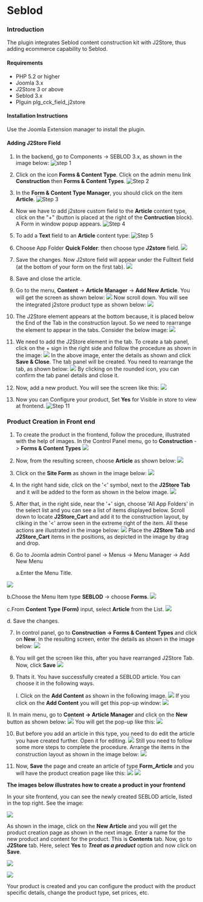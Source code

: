 # Seblod

### Introduction

The plugin integrates Seblod content construction kit with J2Store, thus adding ecommerce capability to Seblod. 

#### Requirements
* PHP 5.2 or higher
* Joomla 3.x
* J2Store 3 or above
* Seblod 3.x
* Plguin plg_cck_field_j2store

#### Installation Instructions 
Use the Joomla Extension manager to install the plugin.

#### Adding J2Store Field 
1. In the backend, go to Components -> SEBLOD 3.x, as shown in the image below:
![step 1](step-1.png)

2. Click on the icon **Forms & Content Type**. Click on the admin menu link **Construction** then **Forms & Content Types**.
![Step 2](step-4.png)

3. In the **Form & Content Type Manager**, you should click on the item **Article**.
![Step 3](step-5.png)

4. Now we have to add j2store custom field to the **Article** content type, click on the "+" (button is placed at the right of the **Contruction**  block). A Form in window popup appears.
![Step 4](step-6.png)

5. To add a **Text** field to an **Article** content type:
![Step 5](step-7.png)

6. Choose App Folder **Quick Folder**: then choose type **J2store** field.
![](create-article-step-3.png)

7. Save the changes. Now J2store field will appear under the Fulltext field (at the bottom of your form on the first tab).
![](create-article-step-4.png)

8. Save and close the article. 

9. Go to the menu, **Content** -> **Article Manager** -> **Add New Article**. You will get the screen as shown below:
![](add-new-article-1.png)
Now scroll down. You will see the integrated j2store product type as shown below:
![](add-new-article-2.png)

10. The J2Store element appears at the bottom because, it is placed below the End of the Tab in the construction layout. So we need to rearrange the element to appear in the tabs. Consider the below image:
![](rearrange-j2store-element.png)

11. We need to add the J2Store element in the tab. To create a tab panel, click on the + sign in the right side and follow the procedure as shown in the image:
![](create-tab-panel.png)
In the above image, enter the details as shown and click **Save & Close**. The tab panel will be created. You need to rearrange the tab, as shown below:
![](replace-j2storetab.png)
By clicking on the rounded icon, you can confirm the tab panel details and close it.

12. Now, add a new product. You will see the screen like this:
![](create-new-product.png)

13. Now you can Configure your product, Set **Yes** for Visible in store to view at frontend.
![Step 11](step-12.png)

### Product Creation in Front end

1. To create the product in the frontend, follow the procedure, illustrated with the help of images. In the Control Panel menu, go to **Construction** -> **Forms & Content Types**
![](show-in-frontend-1.png)

2. Now, from the resulting screen, choose **Article** as shown below:
![](show-in-frontend-2.png)

3. Click on the **Site Form** as shown in the image below:
![](show-in-frontend-3.png)

4. In the right hand side, click on the '<' symbol, next to the **J2Store Tab** and it will be added to the form as shown in the below image.
![](show-in-frontend-5.png)

5. After that, in the right side, near the '+' sign, choose 'All App Folders' in the select list and you can see a list of items displayed below. Scroll down to locate **J2Store_Cart** and add it to the construction layout, by cliking in the '<' arrow seen in the extreme right of the item. All these actions are illustrated in the image below:
![](show-in-frontend-6.png)
Place the **J2Store Tab** and **J2Store_Cart** items in the positions, as depicted in the image by drag and drop.

6. Go to Joomla admin Control panel -> Menus -> Menu Manager -> Add New Menu

   a.Enter the Menu Title.

  ![](seblod-new-menu-item-0.png)   

   b.Choose the Menu Item type **SEBLOD** -> choose **Forms**.
![](seblod-new-menu-item-1.png)

   c.From **Content Type (Form)** input, select **Article** from the  List.
![](seblod-new-menu-item-2.png)

  d. Save the changes.
  
7. In control panel, go to **Construction -> Forms & Content Types** and click on **New**. In the resulting screen, enter the details as shown in the image below:
![](form-content-type-new-1.png)

8. You will get the screen like this, after you have rearranged J2Store Tab. Now, click **Save**
![](form-content-type-new-2.png)

9. Thats it. You have successfully created a SEBLOD article. You can choose it in the following ways.
    
    I. Click on the **Add Content** as shown in the following image. 
![](new-form-content-type-listed.png)
If you click on the **Add Content** you will get this pop-up window:
![](add-content-clicked.png)

  II. In main menu, go to **Content -> Article Manager** and click on the **New** button as shown below:
![](article-manager-list.png)
You will get the pop-up like this:
![](article-manager-list-new.png)

10. But before you add an article in this type, you need to do edit the article you have created further. Open it for editing.
![](edit-form-article.png)
Still you need to follow some more steps to complete the procedure. Arrange the items in the construction layout as shown in the image below:
![](form-article-final-setting.png)

11. Now, **Save** the page and create an article of type **Form_Article** and you will have the product creation page like this: 
![](form-article-new-product-details.png)
![](form-article-j2store-tab.png)


**The images below illustrates how to create a product in your frontend**

In your site frontend, you can see the newly created SEBLOD article, listed in the top right. See the image:

![](frontend-article-creation-1.png)

As shown in the image, click on the **New Article** and you will get the product creation page as shown in the next image. Enter a name for the new product and content for the product. This is **Contents** tab. Now, go to **J2Store** tab. Here, select **Yes** to ***Treat as a product*** option and now click on **Save**. 

![](frontend-article-creation-2.png)

![](frontend-article-creation-3.png)

Your product is created and you can configure the product with the product specific details, change the product type, set prices, etc.